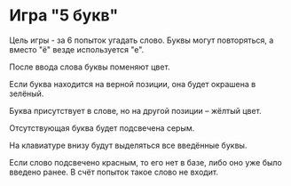 <h1>Игра "5 букв"</h1>
<p>Цель игры - за 6 попыток угадать слово. Буквы могут повторяться, а вместо "ё" везде используется "е".</p>
<p>После ввода слова буквы поменяют цвет.</p>
<p>Если буква находится на верной позиции, она будет окрашена в зелёный.</p>
<p>Буква присутствует в слове, но на другой позиции – жёлтый цвет.</p>
<p>Отсутствующая буква будет подсвечена серым.</p>
<p>На клавиатуре внизу будут выделяться все введённые буквы.</p>
<p>Если слово подсвечено красным, то его нет в базе, либо оно уже было введено ранее. В счёт попыток такое слово не входит.</p>
